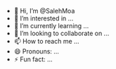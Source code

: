 - 👋 Hi, I’m @SalehMoa
- 👀 I’m interested in ...
- 🌱 I’m currently learning ...
- 💞️ I’m looking to collaborate on ...
- 📫 How to reach me ...
- 😄 Pronouns: ...
- ⚡ Fun fact: ...

<!---
SalehMoa/SalehMoa is a ✨ special ✨ repository because its `README.md` (this file) appears on your GitHub profile.
You can click the Preview link to take a look at your changes.
--->
